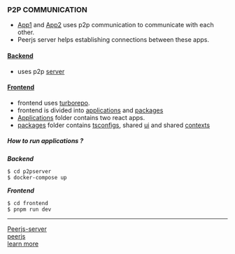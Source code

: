 ### P2P COMMUNICATION

- [App1](./frontend/applications/app1/) and [App2](./frontend/applications/app2/) uses p2p communication to communicate with each other.
- Peerjs server helps establishing connections between these apps.

#### [Backend](./p2pserver/)

- uses p2p [server](https://github.com/peers/peerjs-server)

#### [Frontend](./frontend/)

- frontend uses [turborepo](https://turbo.build/repo/docs).
- frontend is divided into [applications](./frontend/applications/) and [packages](./frontend/packages/)
- [Applications](./frontend/) folder contains two react apps.
- [packages](./frontend/packages/) folder contains [tsconfigs](./frontend/packages/tsconfig/), shared [ui](./frontend/packages/ui/) and shared [contexts](./frontend/packages/context/)

##### How to run applications ?

**_Backend_**

```
$ cd p2pserver
$ docker-compose up
```

**_Frontend_**

```
$ cd frontend
$ pnpm run dev
```

---

[Peerjs-server](https://github.com/peers/peerjs-server)\
[peerjs](https://peerjs.com/)\
[learn more](https://hacks.mozilla.org/2013/07/webrtc-and-the-ocean-of-acronyms/)
